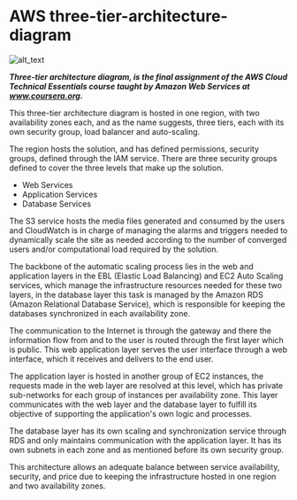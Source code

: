 # AWS three-tier-architecture-diagram

![alt_text](https://github.com/Ricardo-Suarez-Chacon/three-tier-architecture-diagram/blob/main/AWS%20three-tier%20architecture.png "image_tooltip")

**_Three-tier architecture diagram, is the final assignment of the AWS Cloud Technical Essentials course taught by Amazon Web Services at www.coursera.org._**

This three-tier architecture diagram is hosted in one region, with two availability zones each, and as the name suggests, three tiers, each with its own security group, load balancer and auto-scaling.

The region hosts the solution, and has defined permissions, security groups, defined through the IAM service. There are three security groups defined to cover the three levels that make up the solution.



* Web Services
* Application Services
* Database Services

The S3 service hosts the media files generated and consumed by the users and CloudWatch is in charge of managing the alarms and triggers needed to dynamically scale the site as needed according to the number of converged users and/or computational load required by the solution.

The backbone of the automatic scaling process lies in the web and application layers in the EBL (Elastic Load Balancing) and EC2 Auto Scaling services, which manage the infrastructure resources needed for these two layers, in the database layer this task is managed by the Amazon RDS (Amazon Relational Database Service), which is responsible for keeping the databases synchronized in each availability zone. 

The communication to the Internet is through the gateway and there the information flow from and to the user is routed through the first layer which is public. This web application layer serves the user interface through a web interface, which it receives and delivers to the end user.

The application layer is hosted in another group of EC2 instances, the requests made in the web layer are resolved at this level, which has private sub-networks for each group of instances per availability zone. This layer communicates with the web layer and the database layer to fulfill its objective of supporting the application's own logic and processes.

The database layer has its own scaling and synchronization service through RDS and only maintains communication with the application layer. It has its own subnets in each zone and as mentioned before its own security group. 

This architecture allows an adequate balance between service availability, security, and price due to keeping the infrastructure hosted in one region and two availability zones. 
